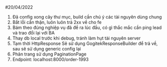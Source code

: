 #20/04/2022
1. Đã config xong cây thư mục, build cần chú ý các tài nguyên dùng chung
2. Bắt lỗi cẩn thận, luôn luôn trả 2xx về cho fe
3. Bám theo đúng nghiệp vụ đã đề ra lúc đầu, có gì thắc mắc cần ping lead và trao đổi lại với BA
4. Thay db local trước khi debug, tránh làm hụt tài nguyên server
5. Tạm thời HttpResponse Sẽ sử dụng GogitekResponseBuilder để trả về, sau sẽ sử dụng generic config lại
6. Phân trang sử dụng PaginationPage
7. Endpoint: localhost:8000/order-1993